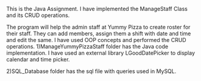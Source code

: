 This is the Java Assignment. I have implemented the ManageStaff Class and its CRUD operations.

The program will help the admin staff at Yummy Pizza to create roster for their staff. They can add members, assign them a shift with date and time and edit the same. I have used OOP concepts and performed the CRUD operations.
1)ManageYummyPizzaStaff folder has the Java code implementation. I have used an external library LGoodDatePicker to display calendar and time picker.

2)SQL_Database folder has the sql file with queries used in MySQL.
